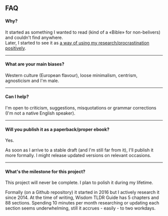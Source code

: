 ## FAQ

#### Why?

It started as something I wanted to read (kind of a «Bible» for non-belivers) and couldn't find anywhere.  
Later, I started to see it as [a way of using my research/procrastination positively](http://www.structuredprocrastination.com/).

---

#### What are your main biases?

Western culture (European flavour), loose minimalism, centrism, agnosticism and I'm male.

---

#### Can I help?

I'm open to criticism, suggestions, misquotations or grammar corrections (I'm not a native English speaker).

---

#### Will you publish it as a paperback/proper ebook?

Yes.

As soon as I arrive to a stable draft (and I'm still far from it), I'll publish it more formally. I might release updated versions on relevant occasions.

---

#### What's the milestone for this project?

This project will never be complete. I plan to polish it during my lifetime.

Formally (on a Github repository) it started in 2016 but I actively research it since 2014. At the time of writing, Wisdom TLDR Guide has 5 chapters and 88 sections. Spending 10 minutes per month researching or updating each section seems underwhelming, still it accrues - easily - to two workdays.